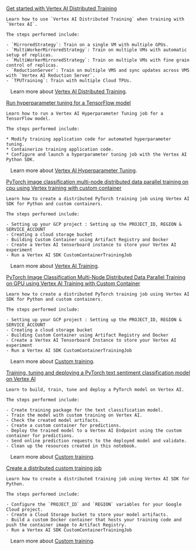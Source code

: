 
[Get started with Vertex AI Distributed Training](https://github.com/GoogleCloudPlatform/vertex-ai-samples/blob/main/notebooks/official/training/get_started_with_vertex_distributed_training.ipynb)

```
Learn how to use `Vertex AI Distributed Training` when training with `Vertex AI`.

The steps performed include:

- `MirroredStrategy`: Train on a single VM with multiple GPUs.
- `MultiWorkerMirroredStrategy`: Train on multiple VMs with automatic setup of replicas.
- `MultiWorkerMirroredStrategy`: Train on multiple VMs with fine grain control of replicas.
- `ReductionServer`: Train on multiple VMS and sync updates across VMS with `Vertex AI Reduction Server`.
- `TPUTraining`: Train with multiple Cloud TPUs.

```

&nbsp;&nbsp;&nbsp;Learn more about [Vertex AI Distributed Training](https://cloud.google.com/vertex-ai/docs/training/distributed-training).


[Run hyperparameter tuning for a TensorFlow model](https://github.com/GoogleCloudPlatform/vertex-ai-samples/blob/main/notebooks/official/training/hyperparameter_tuning_tensorflow.ipynb)

```
Learn how to run a Vertex AI Hyperparameter Tuning job for a TensorFlow model.

The steps performed include:

* Modify training application code for automated hyperparameter tuning.
* Containerize training application code.
* Configure and launch a hyperparameter tuning job with the Vertex AI Python SDK.

```

&nbsp;&nbsp;&nbsp;Learn more about [Vertex AI Hyperparameter Tuning](https://cloud.google.com/vertex-ai/docs/training/hyperparameter-tuning-overview).


[PyTorch image classification multi-node distributed data parallel training on cpu using Vertex training with custom container](https://github.com/GoogleCloudPlatform/vertex-ai-samples/blob/main/notebooks/official/training/multi_node_ddp_gloo_vertex_training_with_custom_container.ipynb)

```
Learn how to create a distributed PyTorch training job using Vertex AI SDK for Python and custom containers.

The steps performed include:

- Setting up your GCP project : Setting up the PROJECT_ID, REGION & SERVICE_ACCOUNT
- Creating a cloud storage bucket
- Building Custom Container using Artifact Registry and Docker
- Create a Vertex AI tensorboard instance to store your Vertex AI experiment
- Run a Vertex AI SDK CustomContainerTrainingJob

```

&nbsp;&nbsp;&nbsp;Learn more about [Vertex AI Training](https://cloud.google.com/vertex-ai/docs/training/custom-training).


[PyTorch Image Classification Multi-Node Distributed Data Parallel Training on GPU using Vertex AI Training with Custom Container](https://github.com/GoogleCloudPlatform/vertex-ai-samples/blob/main/notebooks/official/training/multi_node_ddp_nccl_vertex_training_with_custom_container.ipynb)

```
Learn how to create a distributed PyTorch training job using Vertex AI SDK for Python and custom containers.

The steps performed include:

- Setting up your GCP project : Setting up the PROJECT_ID, REGION & SERVICE_ACCOUNT
- Creating a cloud storage bucket
- Building Custom Container using Artifact Registry and Docker
- Create a Vertex AI Tensorboard Instance to store your Vertex AI experiment
- Run a Vertex AI SDK CustomContainerTrainingJob

```

&nbsp;&nbsp;&nbsp;Learn more about [Custom training](https://cloud.google.com/vertex-ai/docs/training/custom-training).


[Training, tuning and deploying a PyTorch text sentiment classification model on Vertex AI](https://github.com/GoogleCloudPlatform/vertex-ai-samples/blob/main/notebooks/official/training/pytorch-text-sentiment-classification-custom-train-deploy.ipynb)

```
Learn to build, train, tune and deploy a PyTorch model on Vertex AI.

The steps performed include:

- Create training package for the text classification model.
- Train the model with custom training on Vertex AI.
- Check the created model artifacts.
- Create a custom container for predictions.
- Deploy the trained model to a Vertex AI Endpoint using the custom container for predictions.
- Send online prediction requests to the deployed model and validate.
- Clean up the resources created in this notebook.

```

&nbsp;&nbsp;&nbsp;Learn more about [Custom training](https://cloud.google.com/vertex-ai/docs/training/custom-training).


[Create a distributed custom training job](https://github.com/GoogleCloudPlatform/vertex-ai-samples/blob/main/notebooks/official/training/xgboost_data_parallel_training_on_cpu_using_dask.ipynb)

```
Learn how to create a distributed training job using Vertex AI SDK for Python.

The steps performed include:

- Configure the `PROJECT_ID` and `REGION` variables for your Google Cloud project.
- Create a Cloud Storage bucket to store your model artifacts.
- Build a custom Docker container that hosts your training code and push the container image to Artifact Registry.
- Run a Vertex AI SDK CustomContainerTrainingJob

```

&nbsp;&nbsp;&nbsp;Learn more about [Custom training](https://cloud.google.com/vertex-ai/docs/training/custom-training).

